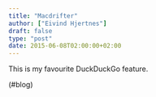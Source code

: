```yaml
---
title: "Macdrifter"
author: ["Eivind Hjertnes"]
draft: false
type: "post"
date: 2015-06-08T02:00:00+02:00
---
```


This is my favourite DuckDuckGo feature.

(#blog)
